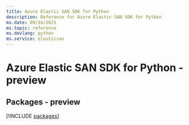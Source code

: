 ```yaml
---
title: Azure Elastic SAN SDK for Python
description: Reference for Azure Elastic SAN SDK for Python
ms.date: 09/24/2025
ms.topic: reference
ms.devlang: python
ms.service: elasticsan
---
```

# Azure Elastic SAN SDK for Python - preview
## Packages - preview
[!INCLUDE [packages](elastic-san-index.md)]